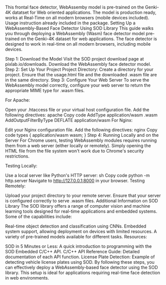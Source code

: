 This frontal face detector, WebAssemby model is pre-trained on the Genki-4K datatset for Web oriented applications. The model is production ready, works at Real-Time on all modern browsers (mobile devices included). Usage instruction already included in the package.
Setting Up a WebAssembly-Based Face Detector Using SOD Library
This guide walks you through deploying a WebAssembly (Wasm) face detector model pre-trained on the Genki-4K dataset for web applications. The face detector is designed to work in real-time on all modern browsers, including mobile devices.

Step 1: Download the Model
Visit the SOD project download page at pixlab.io/downloads.
Download the WebAssembly face detector model.
Step 2: Set Up Your Project
Project Directory:
Create a directory for your project. Ensure that the usage.html file and the downloaded .wasm file are in the same directory.
Step 3: Configure Your Web Server
To serve the WebAssembly model correctly, configure your web server to return the appropriate MIME type for .wasm files.

For Apache:

Open your .htaccess file or your virtual host configuration file.
Add the following directives:
apache
Copy code
AddType application/wasm .wasm
AddOutputFilterByType DEFLATE application/wasm
For Nginx:

Edit your Nginx configuration file.
Add the following directives:
nginx
Copy code
types {
    application/wasm wasm;
}
Step 4: Running Locally and on the Server
For Chrome users, testing WebAssembly modules requires running them from a web server (either locally or remotely). Simply opening the HTML file from the file system won't work due to Chrome's security restrictions.

Testing Locally:

Use a local server like Python's HTTP server:
sh
Copy code
python -m http.server
Navigate to http://127.0.0.1:8000 in your browser.
Testing Remotely:

Upload your project directory to your remote server.
Ensure that your server is configured correctly to serve .wasm files.
Additional Information on SOD Library
The SOD library offers a range of computer vision and machine learning tools designed for real-time applications and embedded systems. Some of the capabilities include:

Real-time object detection and classification using CNNs.
Embedded system support, allowing deployment on devices with limited resources.
A variety of pre-trained models available for different tasks.
Resources:

SOD in 5 Minutes or Less: A quick introduction to programming with the SOD Embedded C/C++ API.
C/C++ API Reference Guide: Detailed documentation of each API function.
License Plate Detection: Example of detecting vehicle license plates using SOD.
By following these steps, you can effectively deploy a WebAssembly-based face detector using the SOD library. This setup is ideal for applications requiring real-time face detection in web environments.
